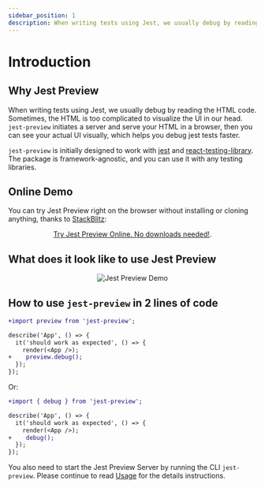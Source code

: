 ```yaml
---
sidebar_position: 1
description: When writing tests using Jest, we usually debug by reading the HTML code. Sometimes the HTML is too complicated, Jest Preview help you to "see" your tests in a browser.
---
```


# Introduction

## Why Jest Preview

When writing tests using Jest, we usually debug by reading the HTML code. Sometimes, the HTML is too complicated to visualize the UI in our head. `jest-preview` initiates a server and serve your HTML in a browser, then you can see your actual UI visually, which helps you debug jest tests faster.

`jest-preview` is initially designed to work with [jest](https://jestjs.io/) and [react-testing-library](https://testing-library.com/docs/react-testing-library/intro/). The package is framework-agnostic, and you can use it with any testing libraries.

## Online Demo

You can try Jest Preview right on the browser without installing or cloning anything, thanks to [StackBlitz](https://stackblitz.com/):

<p align="center">
  <a href="https://stackblitz.com/edit/jest-preview?file=README.md" title="Try Jest Preview Now">Try Jest Preview Online. No downloads needed!</a>. 
</p>

## What does it look like to use Jest Preview

<p align="center">
  <img align="center" src="https://user-images.githubusercontent.com/8603085/162563155-7e18c9ef-4fe3-45f2-9065-7fcea8ddb18e.gif" alt="Jest Preview Demo" />
</p>

## How to use `jest-preview` in 2 lines of code

```diff
+import preview from 'jest-preview';

describe('App', () => {
  it('should work as expected', () => {
    render(<App />);
+    preview.debug();
  });
});
```

Or:

```diff
+import { debug } from 'jest-preview';

describe('App', () => {
  it('should work as expected', () => {
    render(<App />);
+    debug();
  });
});
```

You also need to start the Jest Preview Server by running the CLI `jest-preview`. Please continue to read [Usage](/docs/getting-started/usage) for the details instructions.

